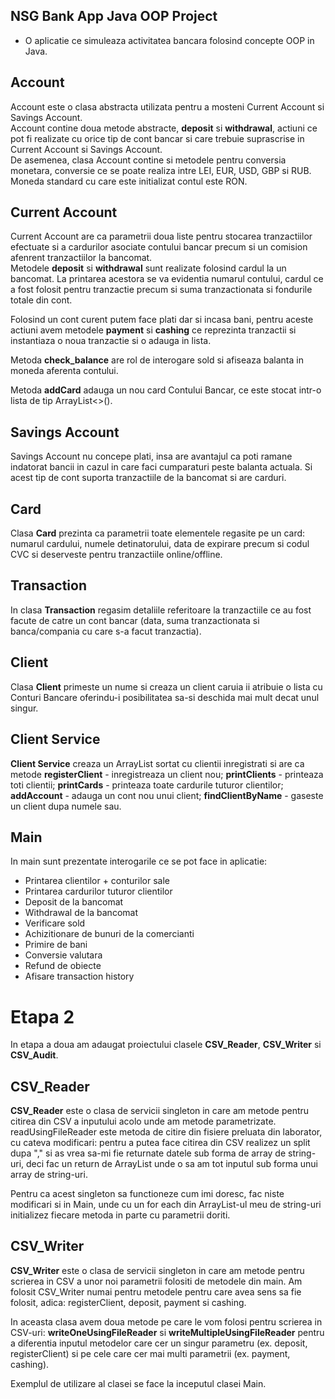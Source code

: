 ## NSG Bank App Java OOP Project
* O aplicatie ce simuleaza activitatea bancara folosind concepte OOP in Java.

## Account
Account este o clasa abstracta utilizata pentru a mosteni Current Account si Savings Account. </br>
Account contine doua metode abstracte, **deposit** si **withdrawal**, actiuni ce pot fi realizate cu orice tip de cont bancar si care trebuie suprascrise in Current Account si Savings Account. </br>
De asemenea, clasa Account contine si metodele pentru conversia monetara, conversie ce se poate realiza intre LEI, EUR, USD, GBP si RUB. Moneda standard cu care este initializat contul este RON.

## Current Account
Current Account are ca parametrii doua liste pentru stocarea tranzactiilor efectuate si a cardurilor asociate contului bancar precum si un comision afenrent tranzactiilor la bancomat. </br>
Metodele **deposit** si **withdrawal** sunt realizate folosind cardul la un bancomat. La printarea acestora se va evidentia numarul contului, cardul ce a fost folosit pentru tranzactie precum si suma tranzactionata si fondurile totale din cont. </br>

Folosind un cont curent putem face plati dar si incasa bani, pentru aceste actiuni avem metodele **payment** si **cashing** ce reprezinta tranzactii si instantiaza o noua tranzactie si o adauga in lista. </br>

Metoda **check_balance** are rol de interogare sold si afiseaza balanta in moneda aferenta contului. </br>

Metoda **addCard** adauga un nou card Contului Bancar, ce este stocat intr-o lista de tip ArrayList<>(). </br>

## Savings Account

Savings Account nu concepe plati, insa are avantajul ca poti ramane indatorat bancii in cazul in care faci cumparaturi peste balanta actuala. Si acest tip de cont suporta tranzactiile de la bancomat si are carduri. </br>


## Card

Clasa **Card** prezinta ca parametrii toate elementele regasite pe un card: numarul cardului, numele detinatorului, data de expirare precum si codul CVC si deserveste pentru tranzactiile online/offline. </br>

## Transaction

In clasa **Transaction** regasim detaliile referitoare la tranzactiile ce au fost facute de catre un cont bancar (data, suma tranzactionata si banca/compania cu care s-a facut tranzactia). </br>

## Client

Clasa **Client** primeste un nume si creaza un client caruia ii atribuie o lista cu Conturi Bancare oferindu-i posibilitatea sa-si deschida mai mult decat unul singur. </br>

## Client Service

**Client Service** creaza un ArrayList sortat cu clientii inregistrati si are ca metode **registerClient** - inregistreaza un client nou; **printClients** - printeaza toti clientii;  **printCards** - printeaza toate cardurile tuturor clientilor;  **addAccount** - adauga un cont nou unui client;  **findClientByName** - gaseste un client dupa numele sau. </br>

## Main

In main sunt prezentate interogarile ce se pot face in aplicatie:
* Printarea clientilor + conturilor sale
* Printarea cardurilor tuturor clientilor
* Deposit de la bancomat
* Withdrawal de la bancomat
* Verificare sold
* Achizitionare de bunuri de la comercianti
* Primire de bani
* Conversie valutara
* Refund de obiecte
* Afisare transaction history


# Etapa 2

In etapa a doua am adaugat proiectului clasele **CSV_Reader**, **CSV_Writer** si **CSV_Audit**.

## CSV_Reader

**CSV_Reader** este o clasa de servicii singleton in care am metode pentru citirea din CSV a inputului acolo unde am metode parametrizate.</br>
readUsingFileReader este metoda de citire din fisiere preluata din laborator, cu cateva modificari: pentru a putea face citirea din CSV realizez un split dupa "," si as vrea sa-mi fie returnate datele sub forma de array de string-uri, deci fac un return de ArrayList<String> unde o sa am tot inputul sub forma unui array de string-uri. </br>

Pentru ca acest singleton sa functioneze cum imi doresc, fac niste modificari si in Main, unde cu un for each din ArrayList-ul meu de string-uri initializez fiecare metoda in parte cu parametrii doriti.</br>

## CSV_Writer

**CSV_Writer** este o clasa de servicii singleton in care am metode pentru scrierea in CSV a unor noi parametrii folositi de metodele din main.
Am folosit CSV_Writer numai pentru metodele pentru care avea sens sa fie folosit, adica: registerClient, deposit, payment si cashing. </br>

In aceasta clasa avem doua metode pe care le vom folosi pentru scrierea in CSV-uri: **writeOneUsingFileReader** si **writeMultipleUsingFileReader** pentru a diferentia inputul metodelor care cer un singur parametru (ex. deposit, registerClient) si pe cele care cer mai multi parametrii (ex. payment, cashing).</br>

Exemplul de utilizare al clasei se face la inceputul clasei Main.</br>



